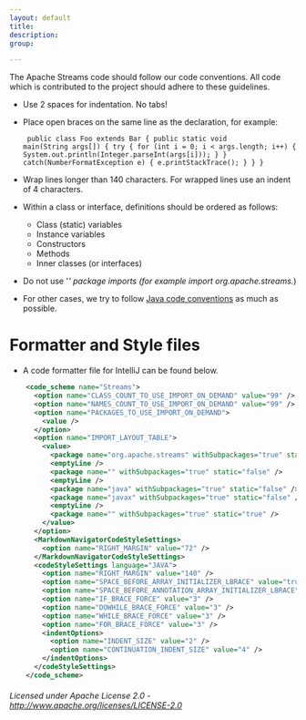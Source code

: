 ```yaml
---
layout: default
title:
description:
group:

---
```


The Apache Streams code should follow our code conventions. All code which
is contributed to the project should adhere to these guidelines.

* Use 2 spaces for indentation. No tabs!
* Place open braces on the same line as the declaration, for example:
        <pre><code>
public class Foo extends Bar {
  public static void main(String args[]) {
    try {
      for (int i = 0; i < args.length; i++) {
        System.out.println(Integer.parseInt(args[i]));
      }
    }
    catch(NumberFormatException e) {
      e.printStackTrace();
    }
  }
}
        </code></pre>
* Wrap lines longer than 140 characters. For wrapped lines use an indent of 4 characters.
* Within a class or interface, definitions should be ordered as follows:
    * Class (static) variables
    * Instance variables
    * Constructors
    * Methods
    * Inner classes (or interfaces)

* Do not use '*' package imports (for example import org.apache.streams.*)
* For other cases, we try to follow
  [Java code conventions](http://www.oracle.com/technetwork/java/codeconventions-150003.pdf) as much as possible.

# Formatter and Style files
* A code formatter file for IntelliJ can be found below.
```xml
    <code_scheme name="Streams">
      <option name="CLASS_COUNT_TO_USE_IMPORT_ON_DEMAND" value="99" />
      <option name="NAMES_COUNT_TO_USE_IMPORT_ON_DEMAND" value="99" />
      <option name="PACKAGES_TO_USE_IMPORT_ON_DEMAND">
        <value />
      </option>
      <option name="IMPORT_LAYOUT_TABLE">
        <value>
          <package name="org.apache.streams" withSubpackages="true" static="false" />
          <emptyLine />
          <package name="" withSubpackages="true" static="false" />
          <emptyLine />
          <package name="java" withSubpackages="true" static="false" />
          <package name="javax" withSubpackages="true" static="false" />
          <emptyLine />
          <package name="" withSubpackages="true" static="true" />
        </value>
      </option>
      <MarkdownNavigatorCodeStyleSettings>
        <option name="RIGHT_MARGIN" value="72" />
      </MarkdownNavigatorCodeStyleSettings>
      <codeStyleSettings language="JAVA">
        <option name="RIGHT_MARGIN" value="140" />
        <option name="SPACE_BEFORE_ARRAY_INITIALIZER_LBRACE" value="true" />
        <option name="SPACE_BEFORE_ANNOTATION_ARRAY_INITIALIZER_LBRACE" value="true" />
        <option name="IF_BRACE_FORCE" value="3" />
        <option name="DOWHILE_BRACE_FORCE" value="3" />
        <option name="WHILE_BRACE_FORCE" value="3" />
        <option name="FOR_BRACE_FORCE" value="3" />
        <indentOptions>
          <option name="INDENT_SIZE" value="2" />
          <option name="CONTINUATION_INDENT_SIZE" value="4" />
        </indentOptions>
      </codeStyleSettings>
    </code_scheme>
 ```
 
 ###### Licensed under Apache License 2.0 - http://www.apache.org/licenses/LICENSE-2.0
